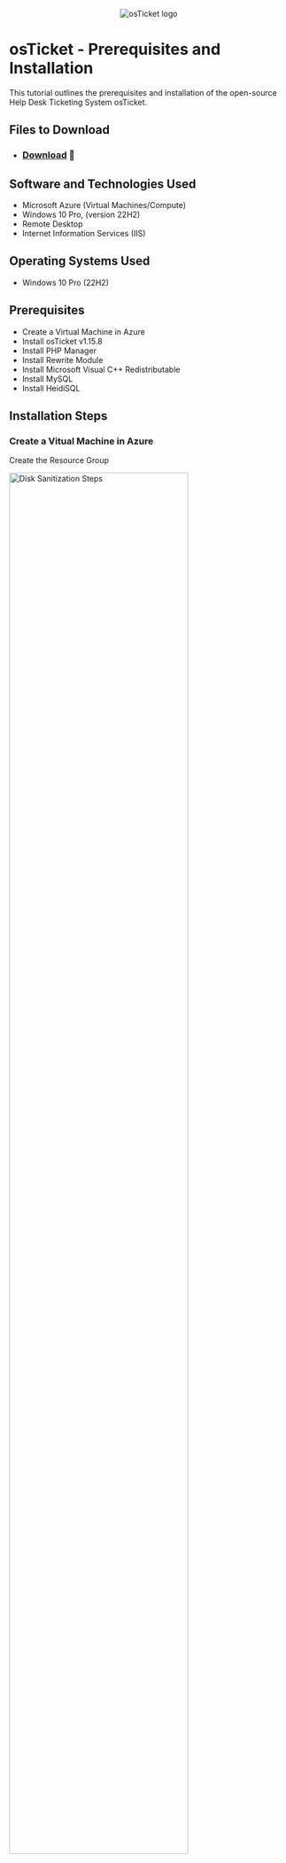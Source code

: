 <p align="center">
<img src="https://i.imgur.com/Clzj7Xs.png" alt="osTicket logo"/>
</p>

<h1>osTicket - Prerequisites and Installation</h1>
This tutorial outlines the prerequisites and installation of the open-source Help Desk Ticketing System osTicket.<br />

<h2>Files to Download</h2>

- ### [Download](https://drive.google.com/drive/u/2/folders/1APMfNyfNzcxZC6EzdaNfdZsUwxWYChf6) 📁
  
<h2>Software and Technologies Used</h2>

- Microsoft Azure (Virtual Machines/Compute)
- Windows 10 Pro, (version 22H2)
- Remote Desktop
- Internet Information Services (IIS)

<h2>Operating Systems Used </h2>

- Windows 10 Pro </b> (22H2)

<h2>Prerequisites</h2>

- Create a Virtual Machine in Azure
- Install osTicket v1.15.8
- Install PHP Manager
- Install Rewrite Module
- Install Microsoft Visual C++ Redistributable
- Install MySQL
- Install HeidiSQL

<h2>Installation Steps</h2>

<h3>Create a Vitual Machine in Azure</h3>
<p>
Create the Resource Group
</p>
<p>
<img src="https://i.imgur.com/jfmsee6.png" height="80%" width="80%" alt="Disk Sanitization Steps"/>
</p>
<p>
Create an Azure Windows 10 Virtual Machine (VM), typically with 4 vCPUs Virtual CPUs. 
  
  For the username and password, it can be anything as we'll be using this info to log into the VM with Remote Desktop on our main computer.
</p>
<br />

<p>
<img src="https://i.imgur.com/r5BZvef.png" height="80%" width="80%" alt="Disk Sanitization Steps"/>
</p>

<p>
After creating, log into the Azure VM with Remote Desktop on your PC,
</p>
<br />

<p>
<img src="https://i.imgur.com/R9TZyBT.png" height="80%" width="80%" alt="Disk Sanitization Steps"/>
</p>
<p>
Now from within the VM (osticket-vm), download the osTicket-Installation-Files.zip and unzip or extract it onto your desktop. The folder should be called “osTicket-Installation-Files”.
  
-We will use the files in this folder to install osTicket and some of the Dependencies it needs to run.
</p>
<br />

<p>
<img src="https://i.imgur.com/26QLMMD.png" height="80%" width="80%" alt="Disk Sanitization Steps"/>
</p>

<p>
Next, we are going to Install / Enable IIS (Internet Information Services, a web server that will serve osTicket) in Windows WITH CGI. 

  Go to your Search Bar > Type "Control Panel" > Click "Programs" > "Turn Windows features on or off" > Scroll down to "Internet Information Services (IIS).

-World Wide Web Services -> Application Development Features -> [X] CGI
</p>
<br />

<p>
<img src="https://i.imgur.com/JWhTHzv.png" height="80%" width="80%" alt="Disk Sanitization Steps"/>
</p>
<br />

<h3>Install PHP Manager</h3>
<p>
Next, From the “osTicket-Installation-Files” folder, install PHP Manager for IIS 
(PHPManagerForIIS_V1.5.0.msi)
</p>
<p>
<img src="https://i.imgur.com/zfPLpZC.png" width="80%" alt="Disk Sanitization Steps"/>
</p>
<br />

<h3>Install Rewrite Module</h3>
<p>
Next, From the “osTicket-Installation-Files” folder install the Rewrite Module 
(rewrite_amd64_en-US.msi) 
</p>
<p>
<img src="https://i.imgur.com/Sdj6eJR.png" width="80%" alt="Disk Sanitization Steps"/>
</p>
<br />

<h3>Create DIRECTORY C:\PHP</h3>
<p>
Open File Explorer, type, "C:\" in the search bar, Right-click and create a new folder called, "PHP".

  From the “osTicket-Installation-Files” folder, unzip PHP 7.3.8 
(php-7.3.8-nts-Win32-VC15-x86.zip) into the “C:\PHP” folder.
</p>
<p>
<img src="https://i.imgur.com/DSdpGPO.png" width="80%" alt="Disk Sanitization Steps"/>
<img src="https://i.imgur.com/kV7y6yf.png" width="80%" alt="Disk Sanitization Steps"/>
<img src="https://i.imgur.com/UcB7eYS.png" width="80%" alt="Disk Sanitization Steps"/>
</p>
<br />

<h3>Download Microsoft Visual C++ Redistributable</h3>
<p>
From the “osTicket-Installation-Files” folder, install VC_redist.x86.exe. 
</p>
<p>
<img src="https://i.imgur.com/y5ObvUJ.png" width="80%" alt="Disk Sanitization Steps"/>
</p>
<br />

<h3>Download MySQL</h3>
<p>
From the “osTicket-Installation-Files” folder, install MySQL 5.5.62 
(mysql-5.5.62-win32.msi) – 
</p>
<p>
<img src="https://i.imgur.com/qXF0LED.png" width="80%" alt="Disk Sanitization Steps"/>
</p>
<p>
Typical Setup -> - - - - 
Launch Configuration Wizard (after install) -> 
Standard Configuration -> 
Username: root,
Password: root
  
  (This will be the Database that osTicket will use to store all our Data in)
</p>
<br />
<p>
<img src="https://i.imgur.com/Rmnpouh.png" width="80%" alt="Disk Sanitization Steps"/>
</p>
<br />

<h3>Open IIS as an Admin </h3>
<p>
Register PHP from within IIS, click “Register new PHP version” (PHP Manager -> C:\PHP\php-cgi.exe)

  (Here, we are making the Web Server aware of the existence of PHP on the Computer and telling it where it is)
</p>
<p>
<img src="https://i.imgur.com/X2MBRnb.png" width="80%" alt="Disk Sanitization Steps"/>
<img src="https://i.imgur.com/q1sCY8g.png" width="80%" alt="Disk Sanitization Steps"/>
<img src="https://i.imgur.com/dD6zauu.png" width="80%" alt="Disk Sanitization Steps"/>
</p>
<p>
Reload IIS (Open IIS, Stop and Start the server) (on the Right, click Stop, then Start)
</p>
<p>
<img src="https://i.imgur.com/HBH6sme.png" width="80%" alt="Disk Sanitization Steps"/>
</p>
<br />

<h3>Install osTicket v1.15.8</h3>
<p>
From the “osTicket-Installation-Files” folder, unzip “osTicket-v1.15.8.zip” 
</p>
<p>
<img src="https://i.imgur.com/FpB0ug9.png" width="80%" alt="Disk Sanitization Steps"/>
<img src="https://i.imgur.com/9x3WfmM.png" width="80%" alt="Disk Sanitization Steps"/>
</p>
<p>
Now copy the “upload” folder into “c:\inetpub\wwwroot” - 
 
  Within “c:\inetpub\wwwroot”, Rename “upload” to “osTicket”
</p>
<p>
<img src="https://i.imgur.com/woPRquw.png" width="80%" alt="Disk Sanitization Steps"/>
<img src="https://i.imgur.com/Q2cIiaS.png" width="80%" alt="Disk Sanitization Steps"/>
</p>
<p>
Reload IIS (Open IIS, Stop and Start the server) – Do it Again
  
  Here we are going to load the osTicket site.
  Go to sites -> Default -> osTicket - 
  On the right, click “Browse *:80”
</p>
<p>
<img src="https://i.imgur.com/tXlBKY8.png" width="80%" alt="Disk Sanitization Steps"/>
</p>
<p>
Note that some extensions are not enabled - 
  
  Go back to IIS, sites -> Default -> osTicket - - - 
  
  Double-click PHP Manager 
  
  Click “Enable or disable an extension” - 
  
  Enable: php_imap.dll - 
  
  Enable: php_intl.dll 
  
  Enable: php_opcache.dll 
</p>
<P>
  <img src="https://i.imgur.com/qKG1BzZ.png" width="80%" alt="Disk Sanitization Steps"/>
</P>
<p>
Refresh the osTicket site in your browser, observe the changes
</p>
<p>
  <img src="https://i.imgur.com/nv3yXOl.png" width="80%" alt="Disk Sanitization Steps"/>
</p>
<br />

<h3>Rename: ost-config.php </h3>
<p>
  From: C:\inetpub\wwwroot\osTicket\include\ost-sampleconfig.php - 
  
  To: C:\inetpub\wwwroot\osTicket\include\ost-config.php
</p>
<p>
  <img src="https://i.imgur.com/pftCwMM.png" width="80%" alt="Disk Sanitization Steps"/>
</p>
<br />
<h3>Assign Permissions: ost-config.php</h3>
<p>
  Right click to Properties, Security, Advanced,
  
  Disable inheritance -> Remove All – 
</p>
<P>
  <img src="https://i.imgur.com/jKFFIYe.png" width="80%" alt="Disk Sanitization Steps"/>
</P>
<p>
  Next, we’ll add New Permissions, go to add permissions, select a principle, type Everyone 
  
  New Permissions -> Everyone -> All 
  
  (In this lab, we’ll give everyone access to it, just so the Lab can work through the ticket activities)
  
  Then check Full Control
</p>
<p>
  <img src="https://i.imgur.com/ixam2Kx.png" width="80%" alt="Disk Sanitization Steps"/>
  <img src="https://i.imgur.com/vob0Fgn.png" width="80%" alt="Disk Sanitization Steps"/>
</p>
<p>
  Click Apply & OK

 Now osTicket has full control over the configuration file.  
</p>
<br />

<h3>Continue Setting up osTicket in the browser (click Continue)</h3>
<p>
  Name Helpdesk - 
  
  Default email (receives email from customers)
</p>
<p>
  <img src="https://i.imgur.com/Z72pBYq.png" width="80%" alt="Disk Sanitization Steps"/>
</p>
<p>
  Before we continue, since we created the Database Application, we now need to log into that Database and create another database specific to osTicket so we can provide the Database Credentials.
</p>
<br />

<h3>Download and Install HeidiSQL</h3>
<P>
  From the “osTicket-Installation-Files” folder, install HeidiSQL. - 
  
  Open Heidi SQL - - - 
  
  Create a new session, root/root 
  
  Connect to the session 
</P>
<p>
  <img src="https://i.imgur.com/Qdh8xTk.png" width="80%" alt="Disk Sanitization Steps"/>
  <img src="https://i.imgur.com/m9c2BJN.png" width="80%" alt="Disk Sanitization Steps"/>
</p>
<p>
  Create a database called “osTicket”
</p>
<p>
  <img src="https://i.imgur.com/nwjLRWL.png" width="80%" alt="Disk Sanitization Steps"/>
  <img src="https://i.imgur.com/GIYr758.png" width="80%" alt="Disk Sanitization Steps"/>
</p>
<p>
  Continue Setting up osTicket in the browser 
  MySQL Database: osTicket 
  
  MySQL Username: root 
  
  MySQL Password: root 
  
  Click “Install Now!”
</p>
<p>
  <img src="https://i.imgur.com/LJnNroz.png" width="80%" alt="Disk Sanitization Steps"/>
</p>
<p>
  Congratulations, hopefully it is installed with no errors! 
</p>
<p>
  <img src="https://i.imgur.com/Ff3Xmfp.png" width="80%" alt="Disk Sanitization Steps"/>
</p>
<p>
  Here are all the tables of the tables that were created on our osTicket Database, osTicket we use this on the backend to help store our data.
</p>
<p>
  <img src="https://i.imgur.com/XOT6s55.png" width="80%" alt="Disk Sanitization Steps"/>
</p>
<br />

<h3>Browse your Help Desk Login Page: http://localhost/osTicket/scp/login.php</h3>
<p>
 <img src="https://i.imgur.com/hxRFMne.png" width="80%" alt="Disk Sanitization Steps"/> 
  <img src="https://i.imgur.com/VV9EkWU.png" width="80%" alt="Disk Sanitization Steps"/> 
</p>
<br />

<h3>For End Users, here is the osTicket URL: http://localhost/osTicket/</h3>

